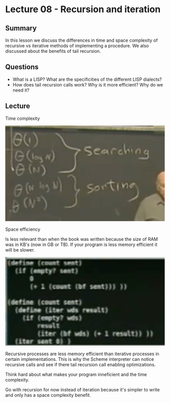 # Lecture 08 - Recursion and iteration

## Summary

In this lesson we discuss the differences in time and space complexity of recursive vs iterative methods of implementing a procedure. We also discussed about the benefits of tail recursion.

## Questions

- What is a LISP? What are the specificities of the different LISP dialects?
- How does tail recursion calls work? Why is it more efficient? Why do we need it?

## Lecture

Time complexity

![time complexity](../../../assets/time_complexity.jpeg)

Space efficiency

Is less relevant than when the book was written because the size of RAM was in KB's (now in GB or TB). If your program is less memory efficient it will be slower.

![recursion vs iteration](../../../assets/recursion_vs_iteration.jpeg)

Recursive processes are less memory efficient than iterative processes in certain implementations. This is why the Scheme interpreter can notice recursive calls and see if there tail recursion call enabling optimizations.

Think hard about what makes your program inneficient and the time complexity.

Go with recursion for now instead of iteration because it's simpler to write and only has a space complexity benefit.
